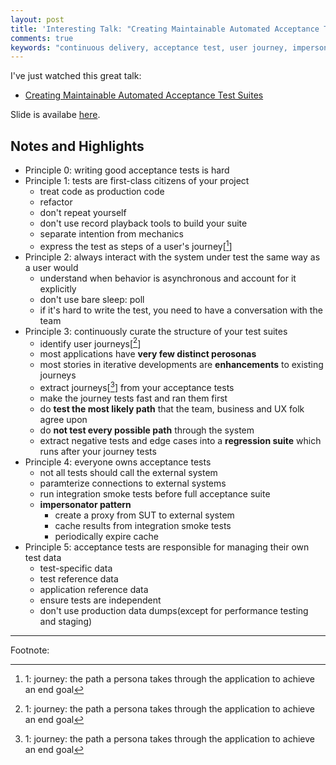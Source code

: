 ```yaml
---
layout: post
title: 'Interesting Talk: "Creating Maintainable Automated Acceptance Test Suites"'
comments: true
keywords: "continuous delivery, acceptance test, user journey, impersonator pattern"
---
```


I've just watched this great talk:

- [Creating Maintainable Automated Acceptance Test Suites](https://www.youtube.com/watch?v=X9ap-zH0Gkc)

Slide is availabe [here](http://www.slideshare.net/jezhumble/creating-maintainable-automated-acceptance-tests).

## Notes and Highlights

- Principle 0: writing good acceptance tests is hard
- Principle 1: tests are first-class citizens of your project
  - treat code as production code
  - refactor 
  - don't repeat yourself
  - don't use record playback tools to build your suite
  - separate intention from mechanics
  - express the test as steps of a user's journey[[^1]]
- Principle 2: always interact with the system under test the same way as a user would
  - understand when behavior is asynchronous and account for it explicitly
  - don't use bare sleep: poll
  - if it's hard to write the test, you need to have a conversation with the team
- Principle 3: continuously curate the structure of your test suites
  - identify user journeys[[^1]]
  - most applications have **very few distinct perosonas**
  - most stories in iterative developments are **enhancements** to existing journeys
  - extract journeys[[^1]] from your acceptance tests
  - make the journey tests fast and ran them first
  - do **test the most likely path** that the team, business and UX folk agree upon
  - do **not test every possible path** through the system
  - extract negative tests and edge cases into a **regression suite** which runs after your journey tests
- Principle 4: everyone owns acceptance tests
  - not all tests should call the external system
  - paramterize connections to external systems
  - run integration smoke tests before full acceptance suite
  - **impersonator pattern**
     - create a proxy from SUT to external system
     - cache results from integration smoke tests
     - periodically expire cache
- Principle 5: acceptance tests are responsible for managing their own test data
  - test-specific data
  - test reference data
  - application reference data
  - ensure tests are independent
  - don't use production data dumps(except for performance testing and staging)

---
Footnote:

[^1]: 1: journey: the path a persona takes through the application to achieve an end goal





